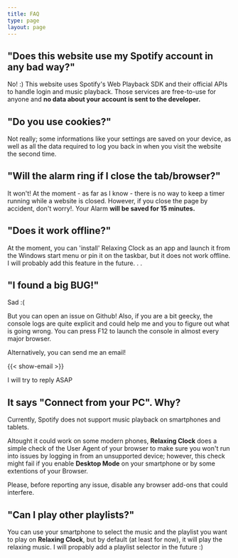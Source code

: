 ```yaml
---
title: FAQ
type: page
layout: page
---
```

## "Does this website use my Spotify account in any bad way?"
No! :) This website uses Spotify's Web Playback SDK and their official APIs to handle login and music playback. Those services are free-to-use for anyone and **no data about your account is sent to the developer.** 

## "Do you use cookies?"
Not really; some informations like your settings are saved on your device, as well as all the data required to log you back in when you visit the website the second time.

## "Will the alarm ring if I close the tab/browser?"
It won't! At the moment - as far as I know - there is no way to keep a timer running while a website is closed. However, if you close the page by accident, don't worry!. Your Alarm **will be saved for 15 minutes.**

## "Does it work offline?"
At the moment, you can 'install' Relaxing Clock as an app and launch it from the Windows start menu or pin it on the taskbar, but it does not work offline. I will probably add this feature in the future. . .

## "I found a big BUG!"
Sad :(  

But you can open an issue on Github! Also, if you are a bit geecky, the console logs are quite explicit and could help me and you to figure out what is going wrong. You can press F12 to launch the console in almost every major browser.  

Alternatively, you can send me an email!  

{{< show-email >}}  

I will try to reply ASAP

## It says "Connect from your PC". Why?
Currently, Spotify does not support music playback on smartphones and tablets.  
  
Altought it could work on some modern phones, **Relaxing Clock** does a simple check of the User Agent of your browser to make sure you won't run into issues by logging in from an unsupported device; however, this check might fail if you enable **Desktop Mode** on your smartphone or by some extentions of your Browser.   
  
Please, before reporting any issue, disable any browser add-ons that could interfere.

## "Can I play other playlists?"
You can use your smartphone to select the music and the playlist you want to play on **Relaxing Clock**, but by default (at least for now), it will play the relaxing music. I will propably add a playlist selector in the future :)